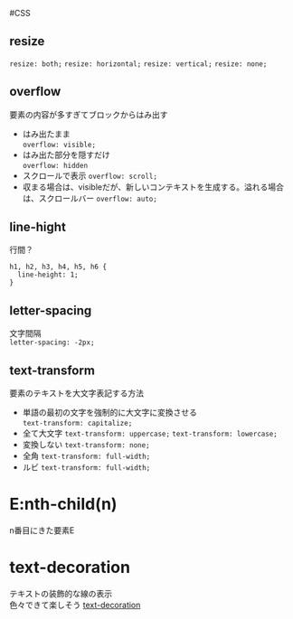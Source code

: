 #CSS

## resize
`resize: both;`
`resize: horizontal;`
`resize: vertical;`
`resize: none;`

## overflow
要素の内容が多すぎてブロックからはみ出す
- はみ出たまま  
`overflow: visible;`
- はみ出た部分を隠すだけ  
`overflow: hidden`
- スクロールで表示
`overflow: scroll;`
- 収まる場合は、visibleだが、新しいコンテキストを生成する。溢れる場合は、スクロールバー
`overflow: auto;`

## line-hight
行間？
```
h1, h2, h3, h4, h5, h6 {
  line-height: 1;
}
```

## letter-spacing
文字間隔  
`letter-spacing: -2px;`

## text-transform
要素のテキストを大文字表記する方法
- 単語の最初の文字を強制的に大文字に変換させる  
`text-transform: capitalize;`
- 全て大文字
`text-transform: uppercase;`
`text-transform: lowercase;`
- 変換しない
`text-transform: none;`
- 全角
`text-transform: full-width;`
- ルビ
`text-transform: full-width;`

# E:nth-child(n)
n番目にきた要素E

# text-decoration
テキストの装飾的な線の表示  
色々できて楽しそう
[text-decoration](https://developer.mozilla.org/ja/docs/Web/CSS/text-decoration)






